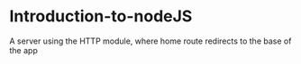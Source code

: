 # Introduction-to-nodeJS
A server using the HTTP module, where home route redirects to the base of the app
